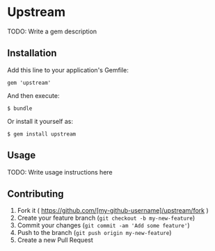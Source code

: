 # Upstream

TODO: Write a gem description

## Installation

Add this line to your application's Gemfile:

    gem 'upstream'

And then execute:

    $ bundle

Or install it yourself as:

    $ gem install upstream

## Usage

TODO: Write usage instructions here

## Contributing

1. Fork it ( https://github.com/[my-github-username]/upstream/fork )
2. Create your feature branch (`git checkout -b my-new-feature`)
3. Commit your changes (`git commit -am 'Add some feature'`)
4. Push to the branch (`git push origin my-new-feature`)
5. Create a new Pull Request
